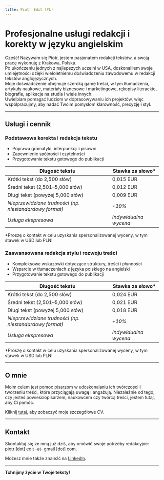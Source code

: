 ```yaml
---
title: Piotr Edit (PL)
---
```


# Profesjonalne usługi redakcji i korekty w języku angielskim

Cześć! Nazywam się Piotr, jestem pasjonatem redakcji tekstów, a swoją pracę wykonuję z Krakowa, Polska.  
Po ukończeniu jednych z najlepszych uczelni w USA, doskonaliłem swoje umiejętności dzięki wieloletniemu doświadczeniu zawodowemu w redakcji tekstów anglojęzycznych.  
Moje doświadczenie obejmuje szeroką gamę treści, w tym tłumaczenia, artykuły naukowe, materiały biznesowe i marketingowe, rękopisy literackie, biografie, aplikacje na studia i wiele innych.  
Uwielbiam pomagać ludziom w dopracowywaniu ich projektów, więc współpracujmy, aby nadać Twoim pomysłom klarowność, precyzję i styl.

---

## Usługi i cennik

### **Podstawowa korekta i redakcja tekstu**
- Poprawa gramatyki, interpunkcji i pisowni
- Zapewnienie spójności i czytelności
- Przygotowanie tekstu gotowego do publikacji

| Długość tekstu              | Stawka za słowo* |
|-----------------------------|------------------|
| Krótki tekst (do 2,500 słów) | 0,015 EUR        |
| Średni tekst (2,501–5,000 słów) | 0,012 EUR        |
| Długi tekst (powyżej 5,000 słów) | 0,009 EUR        |
| *Nieprzewidziane trudności (np. niestandardowy format)* | *+10%* |
| *Usługa ekspresowa*         | *Indywidualna wycena* |

\*Proszę o kontakt w celu uzyskania spersonalizowanej wyceny, w tym stawek w USD lub PLN!

### **Zaawansowana redakcja stylu i rozwoju treści**
- Kompleksowe wskazówki dotyczące struktury, treści i płynności
- Wsparcie w tłumaczeniach z języka polskiego na angielski
- Przygotowanie tekstu gotowego do publikacji

| Długość tekstu              | Stawka za słowo* |
|-----------------------------|------------------|
| Krótki tekst (do 2,500 słów) | 0,024 EUR        |
| Średni tekst (2,501–5,000 słów) | 0,021 EUR        |
| Długi tekst (powyżej 5,000 słów) | 0,018 EUR        |
| *Nieprzewidziane trudności (np. niestandardowy format)* | *+10%* |
| *Usługa ekspresowa*         | *Indywidualna wycena* |

\*Proszę o kontakt w celu uzyskania spersonalizowanej wyceny, w tym stawek w USD lub PLN!

---

## O mnie

Moim celem jest pomoc pisarzom w udoskonalaniu ich twórczości i tworzeniu treści, które przyciągają uwagę i angażują. Niezależnie od tego, czy jesteś powieściopisarzem, naukowcem czy twórcą treści, jestem tutaj, aby Ci pomóc.

Kliknij [tutaj](cv.md), aby zobaczyć moje szczegółowe CV.

---

## Kontakt

Skontaktuj się ze mną już dziś, aby omówić swoje potrzeby redakcyjne: piotr \[dot\] edit -at- gmail \[dot\] com.  

Możesz mnie także znaleźć na [LinkedIn](https://linkedin.com/in/pioioiotr).

---

**Tchnijmy życie w Twoje teksty!**
